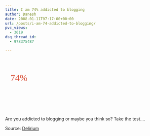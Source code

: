 ```yaml
---
title: I am 74% addicted to blogging
author: Danesh
date: 2008-01-11T07:17:00+00:00
url: /posts/i-am-74-addicted-to-blogging/
pvc_views:
  - 3619
dsq_thread_id:
  - 978375487

---
```

<a href="http://www.justsayhi.com/bb/blog_addiction" style="background: transparent url('http://assets.justsayhi.com/badges/801/256/blog_addiction.gxpoxvj90w.jpg') no-repeat scroll 0% 50%; color: #d64b32; text-decoration: none; display: block; width: 286px; height: 128px; padding-top: 50px; padding-left: 17px; -moz-background-clip: -moz-initial; -moz-background-origin: -moz-initial; -moz-background-inline-policy: -moz-initial; font-family: Times New Roman,sans-serif; font-size: 30px">74%<span style="display: none">How Addicted to Blogging Are You?</span></a>

Are you addicted to blogging or maybe you think so? Take the test&#8230;.

Source: [Delirium][1]

 [1]: http://www.abinesh.com/delirium/posts/are-you-addicted/